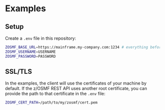 # Examples

## Setup

Create a `.env` file in this repository:

```sh
ZOSMF_BASE_URL=https://mainframe.my-company.com:1234 # everything before the `/zosmf`
ZOSMF_USERNAME=USERNAME
ZOSMF_PASSWORD=PASSWORD
```

## SSL/TLS

In the examples, the client will use the certificates of your machine by default. If the z/OSMF REST API uses another root certificate, you can provide the path to that certificate in the `.env` file:

```sh
ZOSMF_CERT_PATH=/path/to/my/zosmf/cert.pem
```
